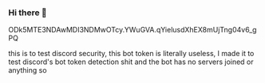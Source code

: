 ### Hi there 👋

ODk5MTE3NDAwMDI3NDMwOTcy.YWuGVA.qYielusdXhEX8mUjTng04v6_gPQ
 
this is to test discord security, this bot token is literally useless, I made it to test discord's bot token detection shit and the bot has no servers joined or anything so

<!--
**gstand/gstand** is a ✨ _special_ ✨ repository because its `README.md` (this file) appears on your GitHub profile.

Here are some ideas to get you started:

- 🔭 I’m currently working on ...
- 🌱 I’m currently learning ...
- 👯 I’m looking to collaborate on ...
- 🤔 I’m looking for help with ...
- 💬 Ask me about ...
- 📫 How to reach me: ...
- 😄 Pronouns: ...
- ⚡ Fun fact: ...
-->
